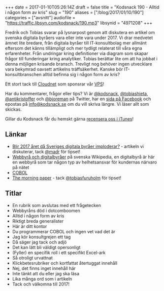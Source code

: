 +++
date = 2017-01-10T05:26:14Z
draft = false
title = "Kodsnack 190 - Alltid i någon form av kris"
slug = "190"
aliases = ["/blog/2017/01/10/190"]
categories = ["avsnitt"]
audiofile = "https://traffic.libsyn.com/kodsnack/190.mp3"
libsynid = "4971208"
+++

Fredrik och Tobias svarar på lysnarpost genom att diskutera en artikel om svenska digitala byråers vara eller inte vara under 2017. Vi drar medvetet ämnet lite bredare, från digitala byråer till IT-konsultbolag mer allmänt eftersom det känns tillämpligt och mer tydligt relaterat till våra egna erfarenheter. Från undringar kring definitioner via diagram som skapar frågor till funderingar kring analytiker. Tobias berättar lite om att ha jobbat i denna möjligen krisande bransch. Trevligt nog behöver ingen utvecklare vara bekymrad oavsett artikelns träffsäkerhet. Kanske bör IT-konsultbranschen alltid befinna sig i någon form av kris?

Ett stort tack till [Cloudnet](http://www.cloudnet.se) som sponsrar vår [VPS](http://en.wikipedia.org/wiki/Virtual_private_server)!

Har du kommentarer, frågor eller tips? Vi är [@kodsnack](https://www.twitter.com/kodsnack), [@tobiashieta](https://www.twitter.com/tobiashieta), [@antikristoffer](https://www.twitter.com/antikristoffer) och [@bjoreman](https://www.twitter.com/bjoreman) på Twitter, har en [sida på Facebook](https://www.facebook.com/kodsnack) och epostas på [info@kodsnack.se](mailto:info@kodsnack.se) om du vill skriva längre. Vi läser allt som skickas.

Gillar du Kodsnack får du hemskt gärna [recensera oss i iTunes](http://itunes.apple.com/se/podcast/kodsnack/id561631498?l=en)!

## Länkar ##
* [Blir 2017 året då Sveriges digitala byråer imploderar?](https://www.linkedin.com/pulse/blir-2017-%C3%A5ret-d%C3%A5-sveriges-digitala-byr%C3%A5er-imploderar-cederl%C3%B6f) - artikeln vi diskuterar, tack [@madr](https://twitter.com/madr) för tipset!
* [Webbyrå och digitalbyråer](https://sv.wikipedia.org/wiki/Webbyr%C3%A5) på svenska Wikipedia, en digitalbyrå är här en webbyrå som tar någon typ av helhetsansvar för kundernas närvaro på nätet
* [COBOL](https://en.wikipedia.org/wiki/COBOL)
* [The morning paper](https://blog.acolyer.org/) - tack [@tobiasfuruholm](https://twitter.com/tobiasfuruholm) för tipset!

## Titlar ##
* En rubrik som avslutas med ett frågetecken
* Webbyråns död i dotcomboomen
* Alltid i någon form av kris
* Riktigt breda generalister
* Här är ditt kontor
* Du programmerar COBOL och ingen vet vad det är
* Jag kör konsultgrejen ett tag
* Då säger jag tack och adjö
* Det kan lätt bli väldigt opersonligt
* (Fyller) en specifik roll i ett specifikt Excel-ark
* Så otroligt urvattnat
* Klickbetesrubriker och kortfattat återtuggat innehåll
* Nej, det finns inget innehåll här
* Inte tänkt att du eller jag ska läsa
* Lika många ord som i artikeln
* Tack och välkomna till 2017!